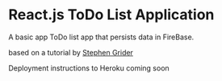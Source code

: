 # React.js ToDo List Application

A basic app ToDo list app that persists data in FireBase. 

based on a tutorial by [Stephen Grider](https://github.com/StephenGrider)

Deployment instructions to Heroku coming soon